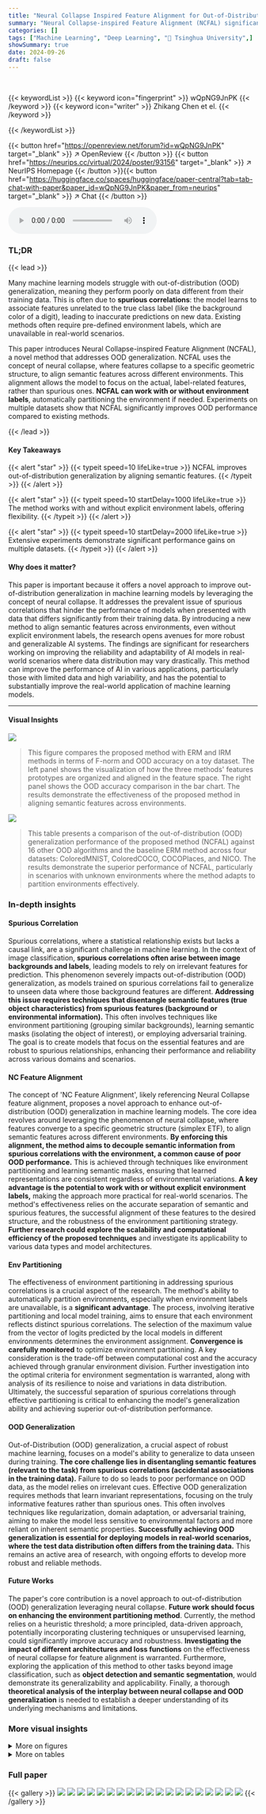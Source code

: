 ```yaml
---
title: "Neural Collapse Inspired Feature Alignment for Out-of-Distribution Generalization"
summary: "Neural Collapse-inspired Feature Alignment (NCFAL) significantly boosts out-of-distribution generalization by aligning semantic features to a simplex ETF, even without environment labels."
categories: []
tags: ["Machine Learning", "Deep Learning", "🏢 Tsinghua University",]
showSummary: true
date: 2024-09-26
draft: false
---
```


<br>

{{< keywordList >}}
{{< keyword icon="fingerprint" >}} wQpNG9JnPK {{< /keyword >}}
{{< keyword icon="writer" >}} Zhikang Chen et el. {{< /keyword >}}
 
{{< /keywordList >}}

{{< button href="https://openreview.net/forum?id=wQpNG9JnPK" target="_blank" >}}
↗ OpenReview
{{< /button >}}
{{< button href="https://neurips.cc/virtual/2024/poster/93156" target="_blank" >}}
↗ NeurIPS Homepage
{{< /button >}}{{< button href="https://huggingface.co/spaces/huggingface/paper-central?tab=tab-chat-with-paper&paper_id=wQpNG9JnPK&paper_from=neurips" target="_blank" >}}
↗ Chat
{{< /button >}}



<audio controls>
    <source src="https://ai-paper-reviewer.com/wQpNG9JnPK/podcast.wav" type="audio/wav">
    Your browser does not support the audio element.
</audio>


### TL;DR


{{< lead >}}

Many machine learning models struggle with out-of-distribution (OOD) generalization, meaning they perform poorly on data different from their training data. This is often due to **spurious correlations**: the model learns to associate features unrelated to the true class label (like the background color of a digit), leading to inaccurate predictions on new data. Existing methods often require pre-defined environment labels, which are unavailable in real-world scenarios. 

This paper introduces Neural Collapse-inspired Feature Alignment (NCFAL), a novel method that addresses OOD generalization. NCFAL uses the concept of neural collapse, where features collapse to a specific geometric structure, to align semantic features across different environments. This alignment allows the model to focus on the actual, label-related features, rather than spurious ones. **NCFAL can work with or without environment labels**, automatically partitioning the environment if needed. Experiments on multiple datasets show that NCFAL significantly improves OOD performance compared to existing methods.

{{< /lead >}}


#### Key Takeaways

{{< alert "star" >}}
{{< typeit speed=10 lifeLike=true >}} NCFAL improves out-of-distribution generalization by aligning semantic features. {{< /typeit >}}
{{< /alert >}}

{{< alert "star" >}}
{{< typeit speed=10 startDelay=1000 lifeLike=true >}} The method works with and without explicit environment labels, offering flexibility. {{< /typeit >}}
{{< /alert >}}

{{< alert "star" >}}
{{< typeit speed=10 startDelay=2000 lifeLike=true >}} Extensive experiments demonstrate significant performance gains on multiple datasets. {{< /typeit >}}
{{< /alert >}}

#### Why does it matter?
This paper is important because it offers a novel approach to improve out-of-distribution generalization in machine learning models by leveraging the concept of neural collapse.  It addresses the prevalent issue of spurious correlations that hinder the performance of models when presented with data that differs significantly from their training data. By introducing a new method to align semantic features across environments, even without explicit environment labels, the research opens avenues for more robust and generalizable AI systems.  The findings are significant for researchers working on improving the reliability and adaptability of AI models in real-world scenarios where data distribution may vary drastically. This method can improve the performance of AI in various applications, particularly those with limited data and high variability, and has the potential to substantially improve the real-world application of machine learning models.  

------
#### Visual Insights



![](https://ai-paper-reviewer.com/wQpNG9JnPK/figures_2_1.jpg)

> This figure compares the proposed method with ERM and IRM methods in terms of F-norm and OOD accuracy on a toy dataset. The left panel shows the visualization of how the three methods' features prototypes are organized and aligned in the feature space. The right panel shows the OOD accuracy comparison in the bar chart. The results demonstrate the effectiveness of the proposed method in aligning semantic features across environments.





![](https://ai-paper-reviewer.com/wQpNG9JnPK/tables_7_1.jpg)

> This table presents a comparison of the out-of-distribution (OOD) generalization performance of the proposed method (NCFAL) against 16 other OOD algorithms and the baseline ERM method across four datasets: ColoredMNIST, ColoredCOCO, COCOPlaces, and NICO.  The results demonstrate the superior performance of NCFAL, particularly in scenarios with unknown environments where the method adapts to partition environments effectively.





### In-depth insights


#### Spurious Correlation
Spurious correlations, where a statistical relationship exists but lacks a causal link, are a significant challenge in machine learning.  In the context of image classification, **spurious correlations often arise between image backgrounds and labels**, leading models to rely on irrelevant features for prediction.  This phenomenon severely impacts out-of-distribution (OOD) generalization, as models trained on spurious correlations fail to generalize to unseen data where those background features are different.  **Addressing this issue requires techniques that disentangle semantic features (true object characteristics) from spurious features (background or environmental information).**  This often involves techniques like environment partitioning (grouping similar backgrounds), learning semantic masks (isolating the object of interest), or employing adversarial training.  The goal is to create models that focus on the essential features and are robust to spurious relationships, enhancing their performance and reliability across various domains and scenarios.

#### NC Feature Alignment
The concept of 'NC Feature Alignment', likely referencing Neural Collapse feature alignment, proposes a novel approach to enhance out-of-distribution (OOD) generalization in machine learning models.  The core idea revolves around leveraging the phenomenon of neural collapse, where features converge to a specific geometric structure (simplex ETF), to align semantic features across different environments. **By enforcing this alignment, the method aims to decouple semantic information from spurious correlations with the environment, a common cause of poor OOD performance.** This is achieved through techniques like environment partitioning and learning semantic masks, ensuring that learned representations are consistent regardless of environmental variations.  **A key advantage is the potential to work with or without explicit environment labels,** making the approach more practical for real-world scenarios. The method's effectiveness relies on the accurate separation of semantic and spurious features, the successful alignment of these features to the desired structure, and the robustness of the environment partitioning strategy. **Further research could explore the scalability and computational efficiency of the proposed techniques** and investigate its applicability to various data types and model architectures.

#### Env Partitioning
The effectiveness of environment partitioning in addressing spurious correlations is a crucial aspect of the research.  The method's ability to automatically partition environments, especially when environment labels are unavailable, is a **significant advantage**. The process, involving iterative partitioning and local model training, aims to ensure that each environment reflects distinct spurious correlations. The selection of the maximum value from the vector of logits predicted by the local models in different environments determines the environment assignment.  **Convergence is carefully monitored** to optimize environment partitioning.  A key consideration is the trade-off between computational cost and the accuracy achieved through granular environment division.  Further investigation into the optimal criteria for environment segmentation is warranted, along with analysis of its resilience to noise and variations in data distribution.  Ultimately, the successful separation of spurious correlations through effective partitioning is critical to enhancing the model's generalization ability and achieving superior out-of-distribution performance.

#### OOD Generalization
Out-of-Distribution (OOD) generalization, a crucial aspect of robust machine learning, focuses on a model's ability to generalize to data unseen during training.  **The core challenge lies in disentangling semantic features (relevant to the task) from spurious correlations (accidental associations in the training data).**  Failure to do so leads to poor performance on OOD data, as the model relies on irrelevant cues.  Effective OOD generalization requires methods that learn invariant representations, focusing on the truly informative features rather than spurious ones.  This often involves techniques like regularization, domain adaptation, or adversarial training, aiming to make the model less sensitive to environmental factors and more reliant on inherent semantic properties.  **Successfully achieving OOD generalization is essential for deploying models in real-world scenarios, where the test data distribution often differs from the training data.** This remains an active area of research, with ongoing efforts to develop more robust and reliable methods.

#### Future Works
The paper's core contribution is a novel approach to out-of-distribution (OOD) generalization leveraging neural collapse.  **Future work should focus on enhancing the environment partitioning method**.  Currently, the method relies on a heuristic threshold; a more principled, data-driven approach, potentially incorporating clustering techniques or unsupervised learning, could significantly improve accuracy and robustness.  **Investigating the impact of different architectures and loss functions** on the effectiveness of neural collapse for feature alignment is warranted.  Furthermore, exploring the application of this method to other tasks beyond image classification, such as **object detection and semantic segmentation**, would demonstrate its generalizability and applicability.  Finally, a thorough **theoretical analysis of the interplay between neural collapse and OOD generalization** is needed to establish a deeper understanding of its underlying mechanisms and limitations.


### More visual insights

<details>
<summary>More on figures
</summary>


![](https://ai-paper-reviewer.com/wQpNG9JnPK/figures_3_1.jpg)

> This figure illustrates the overall framework of the proposed Neural Collapse Inspired Feature Alignment (NCFAL) method for out-of-distribution generalization. It's divided into three parts:  1. **Left:** Shows the input to the model, which includes the image features (x), the corresponding label (y), and the environment (env). The environment is represented by color, and a new mask (m) is applied to separate the semantic and spurious features.  2. **Middle:**  Illustrates the environment partitioning process, crucial when environment labels are unknown. It uses local models trained on data from different environments to determine the environment of a new input sample by selecting the model with the maximum prediction probability.  3. **Right:** Focuses on the neural collapse mechanism for learning the mask. The separated semantic features are used with a fixed ETF (Equiangular Tight Frame) classifier to guide the alignment of semantic features across different environments. This ensures that the features learned collapse to the same simplex in each environment, effectively decoupling semantic and spurious features.


![](https://ai-paper-reviewer.com/wQpNG9JnPK/figures_5_1.jpg)

> This figure illustrates the overall framework of the proposed Neural Collapse Inspired Feature Alignment (NCFAL) method. The left panel shows the input to the model, including the image, label, and environment information. The middle panel details the environment partitioning process for scenarios where environment labels are unknown, showing how the model predicts and selects the appropriate environment for each input. The right panel depicts the process of learning masks to extract invariant features, utilizing neural collapse to ensure alignment across environments.  The masks are designed to effectively separate the invariant features (semantic components) from the variable ones (spurious components).


![](https://ai-paper-reviewer.com/wQpNG9JnPK/figures_8_1.jpg)

> This figure compares the out-of-distribution (OOD) accuracy of the proposed method against a random environment splitting method.  The results are shown for two datasets, ColoredMNIST and COCOPlaces. The proposed method demonstrates significantly better performance, indicating its effectiveness in partitioning environments for improved OOD generalization. The bars represent the average OOD accuracy and the error bars represent the standard deviations.


![](https://ai-paper-reviewer.com/wQpNG9JnPK/figures_8_2.jpg)

> This figure compares the performance of the proposed method for environment partitioning against a random partitioning approach.  The left subplot (a) shows that using maximum likelihood probability for environment assignment (the proposed method) outperforms random assignment on both ColoredMNIST and COCOPlaces datasets. The right subplot (b) demonstrates that the optimal performance is achieved when the number of partitioned environments is close to the actual number of environments, further validating the effectiveness of the proposed environment division method.


![](https://ai-paper-reviewer.com/wQpNG9JnPK/figures_12_1.jpg)

> This figure compares the proposed method against ERM and IRM-based methods using two metrics: F-norm and OOD accuracy.  The left panel (a) shows that the proposed method achieves a lower F-norm, indicating better alignment with the standard simplex ETF, a key aspect of neural collapse. The right panel (b) demonstrates superior OOD accuracy of the proposed method on the ColoredMNIST dataset.


</details>




<details>
<summary>More on tables
</summary>


![](https://ai-paper-reviewer.com/wQpNG9JnPK/tables_8_1.jpg)
> This table compares the out-of-distribution (OOD) accuracy of the proposed Neural Collapse Inspired Feature Alignment (NCFAL) method against other regularization methods (REX and IRM) and the standard Empirical Risk Minimization (ERM) approach on three datasets: ColoredMNIST, ColoredCOCO, and COCOPlaces.  The results are shown for both the scenarios where environmental labels are available (the 'Ours' and 'Ours (w/o env)' rows) and those where they are not (the 'Ours (w/o env)' rows).  It demonstrates the effectiveness of the proposed method, especially in handling the challenge of spurious correlation learning under OOD conditions.

![](https://ai-paper-reviewer.com/wQpNG9JnPK/tables_8_2.jpg)
> This table compares the out-of-distribution (OOD) accuracy of the proposed Neural Collapse Inspired Feature Alignment (NCFAL) method against other regularization methods across three datasets: ColoredMNIST, ColoredCOCO, and COCOPlaces.  The comparison includes results both with and without environment labels, and shows the impact of applying the masking technique at the feature level vs. pixel level.  The results demonstrate NCFAL's performance improvement over other methods, particularly when environment labels are unknown.

</details>




### Full paper

{{< gallery >}}
<img src="https://ai-paper-reviewer.com/wQpNG9JnPK/1.png" class="grid-w50 md:grid-w33 xl:grid-w25" />
<img src="https://ai-paper-reviewer.com/wQpNG9JnPK/2.png" class="grid-w50 md:grid-w33 xl:grid-w25" />
<img src="https://ai-paper-reviewer.com/wQpNG9JnPK/3.png" class="grid-w50 md:grid-w33 xl:grid-w25" />
<img src="https://ai-paper-reviewer.com/wQpNG9JnPK/4.png" class="grid-w50 md:grid-w33 xl:grid-w25" />
<img src="https://ai-paper-reviewer.com/wQpNG9JnPK/5.png" class="grid-w50 md:grid-w33 xl:grid-w25" />
<img src="https://ai-paper-reviewer.com/wQpNG9JnPK/6.png" class="grid-w50 md:grid-w33 xl:grid-w25" />
<img src="https://ai-paper-reviewer.com/wQpNG9JnPK/7.png" class="grid-w50 md:grid-w33 xl:grid-w25" />
<img src="https://ai-paper-reviewer.com/wQpNG9JnPK/8.png" class="grid-w50 md:grid-w33 xl:grid-w25" />
<img src="https://ai-paper-reviewer.com/wQpNG9JnPK/9.png" class="grid-w50 md:grid-w33 xl:grid-w25" />
<img src="https://ai-paper-reviewer.com/wQpNG9JnPK/10.png" class="grid-w50 md:grid-w33 xl:grid-w25" />
<img src="https://ai-paper-reviewer.com/wQpNG9JnPK/11.png" class="grid-w50 md:grid-w33 xl:grid-w25" />
<img src="https://ai-paper-reviewer.com/wQpNG9JnPK/12.png" class="grid-w50 md:grid-w33 xl:grid-w25" />
<img src="https://ai-paper-reviewer.com/wQpNG9JnPK/13.png" class="grid-w50 md:grid-w33 xl:grid-w25" />
<img src="https://ai-paper-reviewer.com/wQpNG9JnPK/14.png" class="grid-w50 md:grid-w33 xl:grid-w25" />
<img src="https://ai-paper-reviewer.com/wQpNG9JnPK/15.png" class="grid-w50 md:grid-w33 xl:grid-w25" />
<img src="https://ai-paper-reviewer.com/wQpNG9JnPK/16.png" class="grid-w50 md:grid-w33 xl:grid-w25" />
<img src="https://ai-paper-reviewer.com/wQpNG9JnPK/17.png" class="grid-w50 md:grid-w33 xl:grid-w25" />
<img src="https://ai-paper-reviewer.com/wQpNG9JnPK/18.png" class="grid-w50 md:grid-w33 xl:grid-w25" />
<img src="https://ai-paper-reviewer.com/wQpNG9JnPK/19.png" class="grid-w50 md:grid-w33 xl:grid-w25" />
{{< /gallery >}}